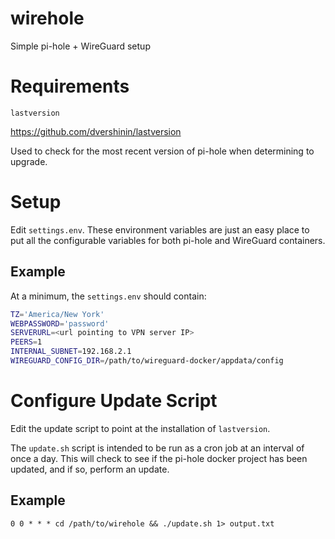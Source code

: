 # wirehole
Simple pi-hole + WireGuard setup

# Requirements

`lastversion`

https://github.com/dvershinin/lastversion

Used to check for the most recent version of pi-hole when determining to upgrade.

# Setup

Edit `settings.env`. These environment variables are just an easy place to put all the configurable variables for both pi-hole and WireGuard containers.

## Example

At a minimum, the `settings.env` should contain:

```bash
TZ='America/New York'
WEBPASSWORD='password'
SERVERURL=<url pointing to VPN server IP>
PEERS=1
INTERNAL_SUBNET=192.168.2.1
WIREGUARD_CONFIG_DIR=/path/to/wireguard-docker/appdata/config
```

# Configure Update Script

Edit the update script to point at the installation of `lastversion`.

The `update.sh` script is intended to be run as a cron job at an interval of once a day. This will check to see if the pi-hole docker project has been updated, and if so, perform an update.

## Example

```
0 0 * * * cd /path/to/wirehole && ./update.sh 1> output.txt
``` 

